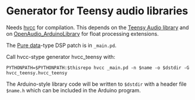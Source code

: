 # Generator for Teensy audio libraries

Needs [hvcc](https://github.com/Wasted-Audio/hvcc) for compilation.
This depends on the [Teensy Audio library](https://github.com/PaulStoffregen/Audio) and on [OpenAudio_ArduinoLibrary](https://github.com/chipaudette/OpenAudio_ArduinoLibrary) for float processing extensions.

The [Pure data](https://puredata.info)-type DSP patch is in `_main.pd`.

Call hvcc-stype generator hvcc_teensy with:
```
PYTHONPATH=$PYTHONPATH:$thisrepo hvcc _main.pd -n $name -o $dstdir -G hvcc_teensy.hvcc_teensy
```

The Arduino-style library code will be written to `$dstdir` with a header file `$name.h` which can be included in the Arduino program.

